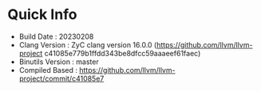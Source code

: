 # Quick Info
* Build Date : 20230208
* Clang Version : ZyC clang version 16.0.0 (https://github.com/llvm/llvm-project c41085e779b1ffdd343be8dfcc59aaaeef61faec)
* Binutils Version : master
* Compiled Based : https://github.com/llvm/llvm-project/commit/c41085e7

